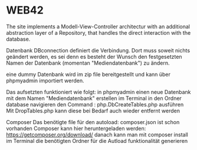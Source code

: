# WEB42
The site implements a Modell-View-Controller architectur with an additional abstraction layer of a Repository, 
that handles the direct interaction with the database. 

Datenbank
DBconnection definiert die Verbindung. Dort muss soweit nichts geändert werden, es sei denn es besteht der Wunsch den festgesetzten
Namen der Datenbank (momentan "Mediendatenbank") zu ändern. 

eine dummy Datenbank wird im zip file bereitgestellt und kann über phpmyadmin importiert werden. 

Das aufsetzten funktioniert wie folgt:
in phpmyadmin einen neue Datenbank mit dem Namen "Mediendatenbank" erstellen
im Terminal in den Ordner database navigieren
den Command : php.DbCreateTables.php ausführen
Mit DropTables.php kann diese bei Bedarf auch wieder entfernt werden

Composer
Das benötigte file für den autoload: composer.json ist schon vorhanden
Composer kann hier heruntergeladen werden: https://getcomposer.org/download/
danach kann man mit composer install im Terminal die benötigten Ordner für die Autload funktionalität generieren
